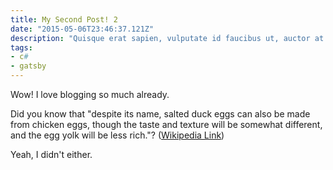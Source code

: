 ```yaml
---
title: My Second Post! 2
date: "2015-05-06T23:46:37.121Z"
description: "Quisque erat sapien, vulputate id faucibus ut, auctor at lorem. In vestibulum lectus tortor, id tristique orci euismod vitae. Nulla vel dui placerat, congue dolor sed, dapibus lacus. Maecenas purus magna, rhoncus eget libero sed, porta auctor ex. Nunc iaculis pellentesque libero. Fusce eget pretium est. Aenean vel lectus scelerisque, sagittis odio eget, congue orci."
tags:
- c#
- gatsby
---
```


Wow! I love blogging so much already.

Did you know that "despite its name, salted duck eggs can also be made from
chicken eggs, though the taste and texture will be somewhat different, and the
egg yolk will be less rich."?
([Wikipedia Link](http://en.wikipedia.org/wiki/Salted_duck_egg))

Yeah, I didn't either.
